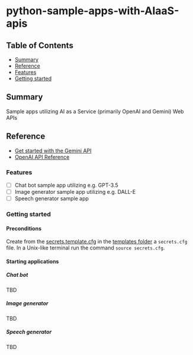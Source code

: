 # python-sample-apps-with-AIaaS-apis

## Table of Contents

+ [Summary](#summary)
+ [Reference](#reference)
+ [Features](#features)
+ [Getting started](#getting-started)

## Summary

Sample apps utilizing AI as a Service (primarily OpenAI and Gemini) Web APIs

## Reference

- [Get started with the Gemini API](https://ai.google.dev/docs)
- [OpenAI API Reference](https://platform.openai.com/docs/api-reference/introduction)

### Features

- [ ] Chat bot sample app utilizing e.g. GPT-3.5
- [ ] Image generator sample app utilizing e.g. DALL-E
- [ ] Speech generator sample app

### Getting started

#### Preconditions

Create from the [secrets.template.cfg](./templates/secrets.template.cfg) in the [templates folder](./templates/) a `secrets.cfg` file.
In a Unix-like terminal run the command `source secrets.cfg`.

#### Starting applications

##### Chat bot

TBD

##### Image generator

TBD

##### Speech generator

TBD